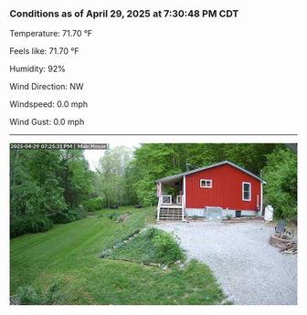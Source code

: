 ### Conditions as of April 29, 2025 at 7:30:48 PM CDT 

Temperature: 71.70 &deg;F

Feels like: 71.70 &deg;F

Humidity: 92%

Wind Direction: NW

Windspeed: 0.0 mph

Wind Gust: 0.0 mph

---

<img src="./images/latest.jpeg"/>

